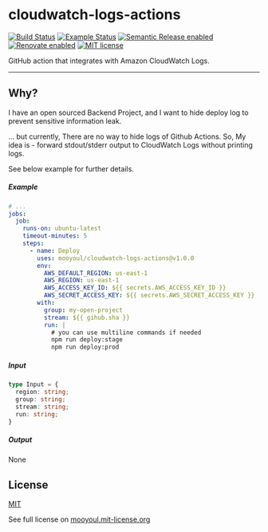 # cloudwatch-logs-actions

[![Build Status](https://github.com/mooyoul/cloudwatch-logs-actions/workflows/workflow/badge.svg)](https://github.com/mooyoul/cloudwatch-logs-actions/actions)
[![Example Status](https://github.com/mooyoul/cloudwatch-logs-actions/workflows/example/badge.svg)](https://github.com/mooyoul/cloudwatch-logs-actions/actions)
[![Semantic Release enabled](https://img.shields.io/badge/%20%20%F0%9F%93%A6%F0%9F%9A%80-semantic--release-e10079.svg)](https://github.com/semantic-release/semantic-release)
[![Renovate enabled](https://img.shields.io/badge/renovate-enabled-brightgreen.svg)](https://renovatebot.com/)
[![MIT license](http://img.shields.io/badge/license-MIT-blue.svg)](http://mooyoul.mit-license.org/)

GitHub action that integrates with Amazon CloudWatch Logs.


-----

## Why?

I have an open sourced Backend Project, and I want to hide
deploy log to prevent sensitive information leak.

... but currently, There are no way to hide logs of Github Actions.
So, My idea is - forward stdout/stderr output to CloudWatch Logs without printing logs.

See below example for further details.


##### Example

```yaml
# ...
jobs:
  job:
    runs-on: ubuntu-latest
    timeout-minutes: 5
    steps:
      - name: Deploy
        uses: mooyoul/cloudwatch-logs-actions@v1.0.0
        env:
          AWS_DEFAULT_REGION: us-east-1
          AWS_REGION: us-east-1
          AWS_ACCESS_KEY_ID: ${{ secrets.AWS_ACCESS_KEY_ID }}
          AWS_SECRET_ACCESS_KEY: ${{ secrets.AWS_SECRET_ACCESS_KEY }}
        with:
          group: my-open-project
          stream: ${{ gihub.sha }}
          run: |
            # you can use multiline commands if needed
            npm run deploy:stage
            npm run deploy:prod
```

##### Input

```typescript
type Input = {
  region: string;
  group: string;
  stream: string;
  run: string;
}
```

##### Output

None

## License

[MIT](LICENSE)

See full license on [mooyoul.mit-license.org](http://mooyoul.mit-license.org/)

